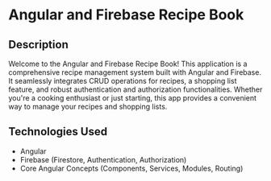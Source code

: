 # Angular and Firebase Recipe Book

## Description

Welcome to the Angular and Firebase Recipe Book! This application is a comprehensive recipe management system built with Angular and Firebase. It seamlessly integrates CRUD operations for recipes, a shopping list feature, and robust authentication and authorization functionalities. Whether you're a cooking enthusiast or just starting, this app provides a convenient way to manage your recipes and shopping lists.

## Technologies Used

- Angular
- Firebase (Firestore, Authentication, Authorization)
- Core Angular Concepts (Components, Services, Modules, Routing)
